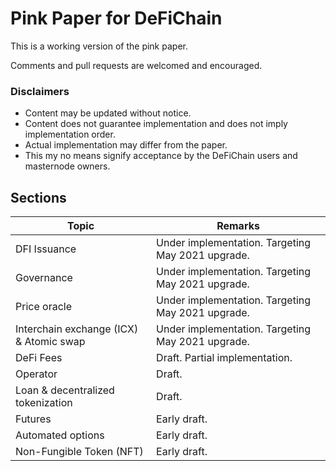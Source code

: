 # Pink Paper for DeFiChain

This is a working version of the pink paper. 

Comments and pull requests are welcomed and encouraged.


### Disclaimers

- Content may be updated without notice.
- Content does not guarantee implementation and does not imply implementation order.
- Actual implementation may differ from the paper.
- This my no means signify acceptance by the DeFiChain users and masternode owners.


## Sections


| Topic    | Remarks |
| ------------- | ------------- |
| DFI Issuance | Under implementation. Targeting May 2021 upgrade. |
| Governance | Under implementation. Targeting May 2021 upgrade. |
| Price oracle | Under implementation. Targeting May 2021 upgrade. |
| Interchain exchange (ICX) & Atomic swap | Under implementation. Targeting May 2021 upgrade. |
| DeFi Fees | Draft. Partial implementation. |
| Operator | Draft. |
| Loan & decentralized tokenization | Draft. |
| Futures | Early draft. |
| Automated options  | Early draft. |
| Non-Fungible Token (NFT)  | Early draft. |

